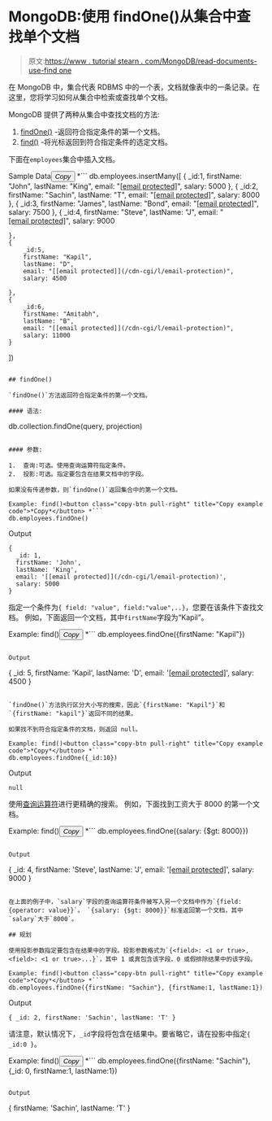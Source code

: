 # MongoDB:使用 findOne()从集合中查找单个文档

> 原文:[https://www . tutorial stearn . com/MongoDB/read-documents-use-find one](https://www.tutorialsteacher.com/mongodb/read-documents-using-findone)

在 MongoDB 中，集合代表 RDBMS 中的一个表，文档就像表中的一条记录。在这里，您将学习如何从集合中检索或查找单个文档。

MongoDB 提供了两种从集合中查找文档的方法:

1.  [findOne()](#findone) -返回符合指定条件的第一个文档。
2.  [find()](/mongodb/read-documents-using-find) -将光标返回到符合指定条件的选定文档。

下面在`employees`集合中插入文档。

Sample Data<button class="copy-btn pull-right" title="Copy example code">*Copy*</button> *```
db.employees.insertMany([
    { 
        _id:1,
        firstName: "John",
        lastName: "King",
        email: "[[email protected]](/cdn-cgi/l/email-protection)",
        salary: 5000
    },
    { 
        _id:2,
        firstName: "Sachin",
        lastName: "T",
        email: "[[email protected]](/cdn-cgi/l/email-protection)",
        salary: 8000
    },
    { 
        _id:3,
        firstName: "James",
        lastName: "Bond",
        email: "[[email protected]](/cdn-cgi/l/email-protection)",
        salary: 7500
    },
    { 
        _id:4,
        firstName: "Steve",
        lastName: "J",
        email: "[[email protected]](/cdn-cgi/l/email-protection)",
        salary: 9000

    },
    { 
        _id:5,
        firstName: "Kapil",
        lastName: "D",
        email: "[[email protected]](/cdn-cgi/l/email-protection)",
        salary: 4500

    },
    { 
        _id:6,
        firstName: "Amitabh",
        lastName: "B",
        email: "[[email protected]](/cdn-cgi/l/email-protection)",
        salary: 11000
    }
]) 
```

## findOne()

`findOne()`方法返回符合指定条件的第一个文档。

#### 语法:

```
db.collection.findOne(query, projection)
```

#### 参数:

1.  查询:可选。使用查询运算符指定条件。
2.  投影:可选。指定要包含在结果文档中的字段。

如果没有传递参数，则`findOne()`返回集合中的第一个文档。

Example: find()<button class="copy-btn pull-right" title="Copy example code">*Copy*</button> *```
db.employees.findOne() 
```

Output

```
{
  _id: 1,
  firstName: 'John',
  lastName: 'King',
  email: '[[email protected]](/cdn-cgi/l/email-protection)',
  salary: 5000
} 
```

指定一个条件为`{ field: "value", field:"value",..}`，您要在该条件下查找文档。 例如，下面返回一个文档，其中`firstName`字段为“Kapil”。

Example: find()<button class="copy-btn pull-right" title="Copy example code">*Copy*</button> *```
db.employees.findOne({firstName: "Kapil"}) 
```

Output

```
{
  _id: 5,
  firstName: 'Kapil',
  lastName: 'D',
  email: '[[email protected]](/cdn-cgi/l/email-protection)',
  salary: 4500
} 
```

`findOne()`方法执行区分大小写的搜索，因此`{firstName: "Kapil"}`和`{firstName: "kapil"}`返回不同的结果。

如果找不到符合指定条件的文档，则返回 null。

Example: find()<button class="copy-btn pull-right" title="Copy example code">*Copy*</button> *```
db.employees.findOne({_id:10}) 
```

Output

```
null 
```

使用[查询运算符](https://docs.mongodb.com/manual/reference/operator/)进行更精确的搜索。 例如，下面找到工资大于 8000 的第一个文档。

Example: find()<button class="copy-btn pull-right" title="Copy example code">*Copy*</button> *```
db.employees.findOne({salary: {$gt: 8000}}) 
```

Output

```
{
  _id: 4,
  firstName: 'Steve',
  lastName: 'J',
  email: '[[email protected]](/cdn-cgi/l/email-protection)',
  salary: 9000
} 
```

在上面的例子中，`salary`字段的查询运算符条件被写入另一个文档中作为`{field: {operator: value}}`。 `{salary: {$gt: 8000}}`标准返回第一个文档，其中`salary`大于`8000`。

## 规划

使用投影参数指定要包含在结果中的字段。投影参数格式为`{<field>: <1 or true>, <field>: <1 or true>...}`，其中 1 或真包含该字段，0 或假排除结果中的该字段。

Example: find()<button class="copy-btn pull-right" title="Copy example code">*Copy*</button> *```
db.employees.findOne({firstName: "Sachin"}, {firstName:1, lastName:1}) 
```

Output

```
{ _id: 2, firstName: 'Sachin', lastName: 'T' } 
```

请注意，默认情况下，`_id`字段将包含在结果中。要省略它，请在投影中指定`{ _id:0 }`。

Example: find()<button class="copy-btn pull-right" title="Copy example code">*Copy*</button> *```
db.employees.findOne({firstName: "Sachin"}, {_id: 0, firstName:1, lastName:1}) 
```

Output

```
{ firstName: 'Sachin', lastName: 'T' } 
```

